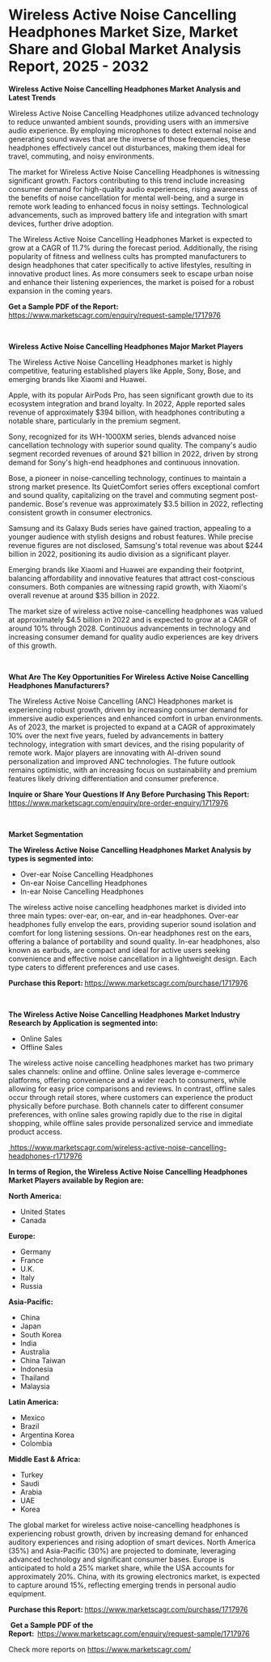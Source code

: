 <p><h1>Wireless Active Noise Cancelling Headphones Market Size, Market Share and Global Market Analysis Report, 2025 - 2032</h1></p><p><strong>Wireless Active Noise Cancelling Headphones Market Analysis and Latest Trends</strong></p>
<p><p>Wireless Active Noise Cancelling Headphones utilize advanced technology to reduce unwanted ambient sounds, providing users with an immersive audio experience. By employing microphones to detect external noise and generating sound waves that are the inverse of those frequencies, these headphones effectively cancel out disturbances, making them ideal for travel, commuting, and noisy environments.</p><p>The market for Wireless Active Noise Cancelling Headphones is witnessing significant growth. Factors contributing to this trend include increasing consumer demand for high-quality audio experiences, rising awareness of the benefits of noise cancellation for mental well-being, and a surge in remote work leading to enhanced focus in noisy settings. Technological advancements, such as improved battery life and integration with smart devices, further drive adoption.</p><p>The Wireless Active Noise Cancelling Headphones Market is expected to grow at a CAGR of 11.7% during the forecast period. Additionally, the rising popularity of fitness and wellness cults has prompted manufacturers to design headphones that cater specifically to active lifestyles, resulting in innovative product lines. As more consumers seek to escape urban noise and enhance their listening experiences, the market is poised for a robust expansion in the coming years.</p></p>
<p><strong>Get a Sample PDF of the Report:&nbsp;</strong> <a href="https://www.marketscagr.com/enquiry/request-sample/1717976?utm_campaign=2667&utm_medium=2&utm_source=Github&utm_content=ia&utm_term=04042025&utm_id=wireless-active-noise-cancelling-headphones">https://www.marketscagr.com/enquiry/request-sample/1717976</a></p>
<p>&nbsp;</p>
<p><strong>Wireless Active Noise Cancelling Headphones Major Market Players</strong></p>
<p><p>The Wireless Active Noise Cancelling Headphones market is highly competitive, featuring established players like Apple, Sony, Bose, and emerging brands like Xiaomi and Huawei. </p><p>Apple, with its popular AirPods Pro, has seen significant growth due to its ecosystem integration and brand loyalty. In 2022, Apple reported sales revenue of approximately $394 billion, with headphones contributing a notable share, particularly in the premium segment.</p><p>Sony, recognized for its WH-1000XM series, blends advanced noise cancellation technology with superior sound quality. The company's audio segment recorded revenues of around $21 billion in 2022, driven by strong demand for Sony's high-end headphones and continuous innovation.</p><p>Bose, a pioneer in noise-cancelling technology, continues to maintain a strong market presence. Its QuietComfort series offers exceptional comfort and sound quality, capitalizing on the travel and commuting segment post-pandemic. Bose's revenue was approximately $3.5 billion in 2022, reflecting consistent growth in consumer electronics.</p><p>Samsung and its Galaxy Buds series have gained traction, appealing to a younger audience with stylish designs and robust features. While precise revenue figures are not disclosed, Samsung's total revenue was about $244 billion in 2022, positioning its audio division as a significant player.</p><p>Emerging brands like Xiaomi and Huawei are expanding their footprint, balancing affordability and innovative features that attract cost-conscious consumers. Both companies are witnessing rapid growth, with Xiaomi's overall revenue at around $35 billion in 2022.</p><p>The market size of wireless active noise-cancelling headphones was valued at approximately $4.5 billion in 2022 and is expected to grow at a CAGR of around 10% through 2028. Continuous advancements in technology and increasing consumer demand for quality audio experiences are key drivers of this growth.</p></p>
<p>&nbsp;</p>
<p><strong>What Are The Key Opportunities For Wireless Active Noise Cancelling Headphones Manufacturers?</strong></p>
<p><p>The Wireless Active Noise Cancelling (ANC) Headphones market is experiencing robust growth, driven by increasing consumer demand for immersive audio experiences and enhanced comfort in urban environments. As of 2023, the market is projected to expand at a CAGR of approximately 10% over the next five years, fueled by advancements in battery technology, integration with smart devices, and the rising popularity of remote work. Major players are innovating with AI-driven sound personalization and improved ANC technologies. The future outlook remains optimistic, with an increasing focus on sustainability and premium features likely driving differentiation and consumer preference.</p></p>
<p><strong>Inquire or Share Your Questions If Any Before Purchasing This Report:</strong> <a href="https://www.marketscagr.com/enquiry/pre-order-enquiry/1717976?utm_campaign=2667&utm_medium=2&utm_source=Github&utm_content=ia&utm_term=04042025&utm_id=wireless-active-noise-cancelling-headphones">https://www.marketscagr.com/enquiry/pre-order-enquiry/1717976</a></p>
<p>&nbsp;</p>
<p><strong>Market Segmentation</strong></p>
<p><strong>The Wireless Active Noise Cancelling Headphones Market Analysis by types is segmented into:</strong></p>
<p><ul><li>Over-ear Noise Cancelling Headphones</li><li>On-ear Noise Cancelling Headphones</li><li>In-ear Noise Cancelling Headphones</li></ul></p>
<p><p>The wireless active noise cancelling headphones market is divided into three main types: over-ear, on-ear, and in-ear headphones. Over-ear headphones fully envelop the ears, providing superior sound isolation and comfort for long listening sessions. On-ear headphones rest on the ears, offering a balance of portability and sound quality. In-ear headphones, also known as earbuds, are compact and ideal for active users seeking convenience and effective noise cancellation in a lightweight design. Each type caters to different preferences and use cases.</p></p>
<p><strong>Purchase this Report:&nbsp;</strong><a href="https://www.marketscagr.com/purchase/1717976?utm_campaign=2667&utm_medium=2&utm_source=Github&utm_content=ia&utm_term=04042025&utm_id=wireless-active-noise-cancelling-headphones">https://www.marketscagr.com/purchase/1717976</a></p>
<p>&nbsp;</p>
<p><strong>The Wireless Active Noise Cancelling Headphones Market Industry Research by Application is segmented into:</strong></p>
<p><ul><li>Online Sales</li><li>Offline Sales</li></ul></p>
<p><p>The wireless active noise cancelling headphones market has two primary sales channels: online and offline. Online sales leverage e-commerce platforms, offering convenience and a wider reach to consumers, while allowing for easy price comparisons and reviews. In contrast, offline sales occur through retail stores, where customers can experience the product physically before purchase. Both channels cater to different consumer preferences, with online sales growing rapidly due to the rise in digital shopping, while offline sales provide personalized service and immediate product access.</p></p>
<p><a href="https://www.marketscagr.com/wireless-active-noise-cancelling-headphones-r1717976?utm_campaign=2667&utm_medium=2&utm_source=Github&utm_content=ia&utm_term=04042025&utm_id=wireless-active-noise-cancelling-headphones">&nbsp;https://www.marketscagr.com/wireless-active-noise-cancelling-headphones-r1717976</a></p>
<p><strong>In terms of Region, the Wireless Active Noise Cancelling Headphones Market Players available by Region are:</strong></p>
<p>
    <p> <strong> North America: </strong>
        <ul>
            <li>United States</li>
            <li>Canada</li>
        </ul>
        </p> 
    <p> <strong> Europe: </strong>
        <ul>
            <li>Germany</li>
            <li>France</li>
            <li>U.K.</li>
            <li>Italy</li>
            <li>Russia</li>
        </ul>
        </p> 
    <p> <strong> Asia-Pacific: </strong>
        <ul>
            <li>China</li>
            <li>Japan</li>
            <li>South Korea</li>
            <li>India</li>
            <li>Australia</li>
            <li>China Taiwan</li>
            <li>Indonesia</li>
            <li>Thailand</li>
            <li>Malaysia</li>
        </ul>
        </p> 
    <p> <strong> Latin America: </strong>
        <ul>
            <li>Mexico</li>
            <li>Brazil</li>
            <li>Argentina Korea</li>
            <li>Colombia</li>
        </ul>
        </p> 
    <p> <strong> Middle East & Africa: </strong>
        <ul>
            <li>Turkey</li>
            <li>Saudi</li>
            <li>Arabia</li>
            <li>UAE</li>
            <li>Korea</li>
        </ul>
    </p>
    </p>
<p><p>The global market for wireless active noise-cancelling headphones is experiencing robust growth, driven by increasing demand for enhanced auditory experiences and rising adoption of smart devices. North America (35%) and Asia-Pacific (30%) are projected to dominate, leveraging advanced technology and significant consumer bases. Europe is anticipated to hold a 25% market share, while the USA accounts for approximately 20%. China, with its growing electronics market, is expected to capture around 15%, reflecting emerging trends in personal audio equipment.</p></p>
<p><strong>Purchase this Report: </strong><a href="https://www.marketscagr.com/purchase/1717976?utm_campaign=2667&utm_medium=2&utm_source=Github&utm_content=ia&utm_term=04042025&utm_id=wireless-active-noise-cancelling-headphones">https://www.marketscagr.com/purchase/1717976</a></p>
<p>&nbsp;<strong>Get a Sample PDF of the Report:&nbsp;&nbsp;</strong><a href="https://www.marketscagr.com/enquiry/request-sample/1717976?utm_campaign=2667&utm_medium=2&utm_source=Github&utm_content=ia&utm_term=04042025&utm_id=wireless-active-noise-cancelling-headphones">https://www.marketscagr.com/enquiry/request-sample/1717976</a></p>
<p><strong></strong></p>
<p>Check more reports on <a href="https://www.marketscagr.com/?utm_campaign=2667&utm_medium=2&utm_source=Github&utm_content=ia&utm_term=04042025&utm_id=wireless-active-noise-cancelling-headphones">https://www.marketscagr.com/</a></p>